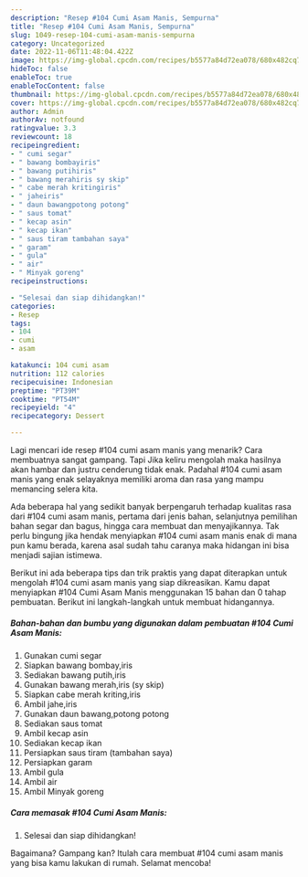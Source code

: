 ```yaml
---
description: "Resep #104 Cumi Asam Manis, Sempurna"
title: "Resep #104 Cumi Asam Manis, Sempurna"
slug: 1049-resep-104-cumi-asam-manis-sempurna
category: Uncategorized
date: 2022-11-06T11:48:04.422Z
image: https://img-global.cpcdn.com/recipes/b5577a84d72ea078/680x482cq70/104-cumi-asam-manis-foto-resep-utama.jpg
hideToc: false
enableToc: true
enableTocContent: false
thumbnail: https://img-global.cpcdn.com/recipes/b5577a84d72ea078/680x482cq70/104-cumi-asam-manis-foto-resep-utama.jpg
cover: https://img-global.cpcdn.com/recipes/b5577a84d72ea078/680x482cq70/104-cumi-asam-manis-foto-resep-utama.jpg
author: Admin
authorAv: notfound
ratingvalue: 3.3
reviewcount: 18
recipeingredient:
- " cumi segar"
- " bawang bombayiris"
- " bawang putihiris"
- " bawang merahiris sy skip"
- " cabe merah kritingiris"
- " jaheiris"
- " daun bawangpotong potong"
- " saus tomat"
- " kecap asin"
- " kecap ikan"
- " saus tiram tambahan saya"
- " garam"
- " gula"
- " air"
- " Minyak goreng"
recipeinstructions:

- "Selesai dan siap dihidangkan!"
categories:
- Resep
tags:
- 104
- cumi
- asam

katakunci: 104 cumi asam 
nutrition: 112 calories
recipecuisine: Indonesian
preptime: "PT39M"
cooktime: "PT54M"
recipeyield: "4"
recipecategory: Dessert

---
```



Lagi mencari ide resep #104 cumi asam manis yang menarik? Cara membuatnya sangat gampang. Tapi Jika keliru mengolah maka hasilnya akan hambar dan justru cenderung tidak enak. Padahal #104 cumi asam manis yang enak selayaknya memiliki aroma dan rasa yang mampu memancing selera kita.


Ada beberapa hal yang sedikit banyak berpengaruh terhadap kualitas rasa dari #104 cumi asam manis, pertama dari jenis bahan, selanjutnya pemilihan bahan segar dan bagus, hingga cara membuat dan menyajikannya. Tak perlu bingung jika hendak menyiapkan #104 cumi asam manis enak di mana pun kamu berada, karena asal sudah tahu caranya maka hidangan ini bisa menjadi sajian istimewa.




Berikut ini ada beberapa tips dan trik praktis yang dapat diterapkan untuk mengolah #104 cumi asam manis yang siap dikreasikan. Kamu dapat menyiapkan #104 Cumi Asam Manis menggunakan 15 bahan dan 0 tahap pembuatan. Berikut ini langkah-langkah untuk membuat hidangannya.

<!--inarticleads1-->

##### Bahan-bahan dan bumbu yang digunakan dalam pembuatan #104 Cumi Asam Manis:

1. Gunakan  cumi segar
1. Siapkan  bawang bombay,iris
1. Sediakan  bawang putih,iris
1. Gunakan  bawang merah,iris (sy skip)
1. Siapkan  cabe merah kriting,iris
1. Ambil  jahe,iris
1. Gunakan  daun bawang,potong potong
1. Sediakan  saus tomat
1. Ambil  kecap asin
1. Sediakan  kecap ikan
1. Persiapkan  saus tiram (tambahan saya)
1. Persiapkan  garam
1. Ambil  gula
1. Ambil  air
1. Ambil  Minyak goreng




<!--inarticleads2-->

##### Cara memasak #104 Cumi Asam Manis:


1. Selesai dan siap dihidangkan!



Bagaimana? Gampang kan? Itulah cara membuat #104 cumi asam manis yang bisa kamu lakukan di rumah. Selamat mencoba!
